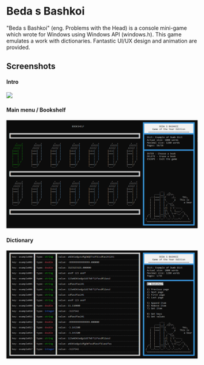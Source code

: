# Beda s Bashkoi
"Beda s Bashkoi" (eng. Problems with the Head) is a console mini-game which wrote for Windows using Windows API (windows.h).
This game emulates a work with dictionaries. Fantastic UI/UX design and animation are provided.
## Screenshots
#### Intro
![](https://i.imgur.com/e7rsnuN.gif)

#### Main menu / Bookshelf
<img src="img/bookshelf.png">

#### Dictionary
<img src="img/dict.png">
